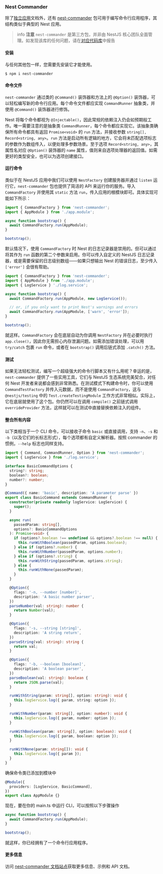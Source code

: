 ### Nest Commander

除了[独立应用](/standalone-applications)文档外，还有 [nest-commander](https://jmcdo29.github.io/nest-commander) 包可用于编写命令行应用程序，其结构类似于典型的 Nest 应用。

> info **注意** `nest-commander` 是第三方包，并非由 NestJS 核心团队全面管理。如发现该库的任何问题，请在[对应代码库](https://github.com/jmcdo29/nest-commander/issues/new/choose)中报告

#### 安装

与任何其他包一样，您需要先安装它才能使用。

```bash
$ npm i nest-commander
```

#### 命令文件

`nest-commander` 通过类的 `@Command()` 装饰器和方法上的 `@Option()` 装饰器，可以轻松编写新的命令行应用。每个命令文件都应实现 `CommandRunner` 抽象类，并使用 `@Command()` 装饰器进行修饰。

Nest 将每个命令都视为 `@Injectable()`，因此常规的依赖注入仍会如预期般工作。唯一需要注意的是抽象类 `CommandRunner`，每个命令都应实现它。该抽象类确保所有命令都具有返回 `Promise<void>` 的 `run` 方法，并接收参数 `string[], Record<string, any>`。`run` 方法是启动所有逻辑的地方，它会将未匹配选项标志的参数作为数组传入，以便处理多参数场景。至于选项 `Record<string, any>`，其属性名对应 `@Option()` 装饰器的 `name` 属性，值则来自选项处理器的返回值。如需更好的类型安全，也可以为选项创建接口。

#### 运行命令

类似于在 NestJS 应用中我们可以使用 `NestFactory` 创建服务器并通过 `listen` 运行它，`nest-commander` 包也提供了简洁的 API 来运行你的服务。导入 `CommandFactory` 并使用其 `static` 方法 `run`，传入应用的根模块即可。具体实现可能如下所示：

```ts
import { CommandFactory } from 'nest-commander';
import { AppModule } from './app.module';

async function bootstrap() {
  await CommandFactory.run(AppModule);
}

bootstrap();
```

默认情况下，使用 `CommandFactory` 时 Nest 的日志记录器是禁用的。但可以通过将其作为 `run` 函数的第二个参数来启用。你可以传入自定义的 NestJS 日志记录器，或是需要保留的日志级别数组——如果只想输出 Nest 的错误日志，至少传入 `['error']` 会很有帮助。

```ts
import { CommandFactory } from 'nest-commander';
import { AppModule } from './app.module';
import { LogService } './log.service';

async function bootstrap() {
  await CommandFactory.run(AppModule, new LogService());

  // or, if you only want to print Nest's warnings and errors
  await CommandFactory.run(AppModule, ['warn', 'error']);
}

bootstrap();
```

就这样。`CommandFactory` 会在底层自动为你调用 `NestFactory` 并在必要时执行 `app.close()`，因此你无需担心内存泄漏问题。如需添加错误处理，可以用 `try/catch` 包裹 `run` 命令，或者在 `bootstrap()` 调用后链式添加 `.catch()` 方法。

#### 测试

如果无法轻松测试，编写一个超级强大的命令行脚本又有什么用呢？幸运的是，`nest-commander` 提供了一些实用工具，它们与 NestJS 生态系统完美契合，对任何 Nest 开发者来说都会感到非常熟悉。在测试模式下构建命令时，你可以使用 `CommandTestFactory` 并传入元数据，而不是使用 `CommandFactory`，这与 `@nestjs/testing` 中的 `Test.createTestingModule` 工作方式非常相似。实际上，它在底层就使用了这个包。你仍然可以在调用 `compile()` 之前链式调用 `overrideProvider` 方法，这样就可以在测试中直接替换依赖注入的组件。

#### 整合所有内容

以下类相当于一个 CLI 命令，可以接收子命令 `basic` 或直接调用，支持 `-n`、`-s` 和 `-b`（以及它们的长标志形式），每个选项都有自定义解析器。按照 commander 的惯例，`--help` 标志也同样支持。

```ts
import { Command, CommandRunner, Option } from 'nest-commander';
import { LogService } from './log.service';

interface BasicCommandOptions {
  string?: string;
  boolean?: boolean;
  number?: number;
}

@Command({ name: 'basic', description: 'A parameter parse' })
export class BasicCommand extends CommandRunner {
  constructor(private readonly logService: LogService) {
    super();
  }

  async run(
    passedParam: string[],
    options?: BasicCommandOptions
  ): Promise<void> {
    if (options?.boolean !== undefined && options?.boolean !== null) {
      this.runWithBoolean(passedParam, options.boolean);
    } else if (options?.number) {
      this.runWithNumber(passedParam, options.number);
    } else if (options?.string) {
      this.runWithString(passedParam, options.string);
    } else {
      this.runWithNone(passedParam);
    }
  }

  @Option({
    flags: '-n, --number [number]',
    description: 'A basic number parser',
  })
  parseNumber(val: string): number {
    return Number(val);
  }

  @Option({
    flags: '-s, --string [string]',
    description: 'A string return',
  })
  parseString(val: string): string {
    return val;
  }

  @Option({
    flags: '-b, --boolean [boolean]',
    description: 'A boolean parser',
  })
  parseBoolean(val: string): boolean {
    return JSON.parse(val);
  }

  runWithString(param: string[], option: string): void {
    this.logService.log({ param, string: option });
  }

  runWithNumber(param: string[], option: number): void {
    this.logService.log({ param, number: option });
  }

  runWithBoolean(param: string[], option: boolean): void {
    this.logService.log({ param, boolean: option });
  }

  runWithNone(param: string[]): void {
    this.logService.log({ param });
  }
}
```

确保命令类已添加到模块中

```ts
@Module({
  providers: [LogService, BasicCommand],
})
export class AppModule {}
```

现在，要在你的 main.ts 中运行 CLI，可以按照以下步骤操作

```ts
async function bootstrap() {
  await CommandFactory.run(AppModule);
}

bootstrap();
```

就这样，你已经拥有了一个命令行应用程序。

#### 更多信息

访问 [nest-commander 文档站点](https://jmcdo29.github.io/nest-commander)获取更多信息、示例和 API 文档。
